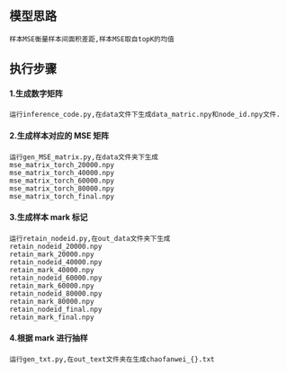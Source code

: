 ## 模型思路
    样本MSE衡量样本间面积差距,样本MSE取自topK的均值
## 执行步骤
#### 1.生成数字矩阵
    运行inference_code.py,在data文件下生成data_matric.npy和node_id.npy文件.
#### 2.生成样本对应的 MSE 矩阵
    运行gen_MSE_matrix.py,在data文件夹下生成
    mse_matrix_torch_20000.npy
    mse_matrix_torch_40000.npy
    mse_matrix_torch_60000.npy
    mse_matrix_torch_80000.npy
    mse_matrix_torch_final.npy
#### 3.生成样本 mark 标记
    运行retain_nodeid.py,在out_data文件夹下生成
    retain_nodeid_20000.npy
    retain_mark_20000.npy
    retain_nodeid_40000.npy
    retain_mark_40000.npy
    retain_nodeid_60000.npy
    retain_mark_60000.npy
    retain_nodeid_80000.npy
    retain_mark_80000.npy
    retain_nodeid_final.npy
    retain_mark_final.npy
#### 4.根据 mark 进行抽样
    运行gen_txt.py,在out_text文件夹在生成chaofanwei_{}.txt

